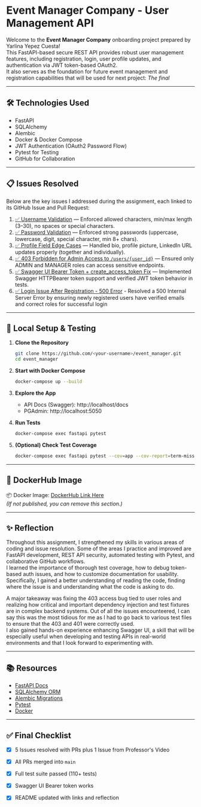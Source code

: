 # Event Manager Company - User Management API

Welcome to the **Event Manager Company** onboarding project prepared by Yarlina Yepez Cuesta!  
This FastAPI-based secure REST API provides robust user management features, including registration, login, user profile updates, and authentication via JWT token-based OAuth2.  
It also serves as the foundation for future event management and registration capabilities that will be used for next project: *The final*

---

## 🛠️ Technologies Used

- FastAPI
- SQLAlchemy
- Alembic
- Docker & Docker Compose
- JWT Authentication (OAuth2 Password Flow)
- Pytest for Testing
- GitHub for Collaboration

---

## 📋 Issues Resolved

Below are the key issues I addressed during the assignment, each linked to its GitHub Issue and Pull Request:

1. [✅ Username Validation](https://github.com/yyepezx96/event_manager/issues/1) — Enforced allowed characters, min/max length (3–30), no spaces or special characters.
2. [✅ Password Validation](https://github.com/yyepezx96/event_manager/issues/3) — Enforced strong passwords (uppercase, lowercase, digit, special character, min 8+ chars).
3. [✅ Profile Field Edge Cases](https://github.com/yyepezx96/event_manager/issues/5) — Handled bio, profile picture, LinkedIn URL updates properly (together and individually).
4. [✅ 403 Forbidden for Admin Access to `/users/{user_id}`](https://github.com/yyepezx96/event_manager/issues/9) — Ensured only ADMIN and MANAGER roles can access sensitive endpoints.
5. [✅ Swagger UI Bearer Token + create_access_token Fix](https://github.com/yyepezx96/event_manager/issues/11) — Implemented Swagger HTTPBearer token support and verified JWT token behavior in tests.
6. [✅ Login Issue After Registration - 500 Error](https://github.com/yyepezx96/event_manager/issues/7) - Resolved a 500 Internal Server Error by ensuring newly registered users have verified emails and correct roles for successful login

---

## 🚀 Local Setup & Testing

1. **Clone the Repository**
   ```bash
   git clone https://github.com/<your-username>/event_manager.git
   cd event_manager
   ```

2. **Start with Docker Compose**
   ```bash
   docker-compose up --build
   ```

3. **Explore the App**
   - API Docs (Swagger): http://localhost/docs
   - PGAdmin: http://localhost:5050

4. **Run Tests**
   ```bash
   docker-compose exec fastapi pytest
   ```

5. **(Optional) Check Test Coverage**
   ```bash
   docker-compose exec fastapi pytest --cov=app --cov-report=term-missing
   ```

---

## 🐳 DockerHub Image

📦 Docker Image: [DockerHub Link Here](#)  
*(If not published, you can remove this section.)*

---

## ✨ Reflection

Throughout this assignment, I strengthened my skills in various areas of coding and issue resolution. Some of the areas I practice and improved are FastAPI development, REST API security, automated testing with Pytest, and collaborative GitHub workflows.  
I learned the importance of thorough test coverage, how to debug token-based auth issues, and how to customize documentation for usability. Specifically, I gained a better understanding of reading the code, finding where the issue is and understanding what the code is asking to do.

A major takeaway was fixing the 403 access bug tied to user roles and realizing how critical and important dependency injection and test fixtures are in complex backend systems. Out of all the issues encounteered, I can say this was the most tidious for me as I had to go back to various test files to ensure that the 403 and 401 were correctly used.  
I also gained hands-on experience enhancing Swagger UI, a skill that will be especially useful when developing and testing APIs in real-world environments and that I look forward to experimenting with.

---

## 📚 Resources

- [FastAPI Docs](https://fastapi.tiangolo.com/)
- [SQLAlchemy ORM](https://docs.sqlalchemy.org/)
- [Alembic Migrations](https://alembic.sqlalchemy.org/)
- [Pytest](https://docs.pytest.org/en/stable/)
- [Docker](https://docs.docker.com/)

---

## ✅ Final Checklist

- [x] 5 Issues resolved with PRs plus 1 Issue from Professor's Video
- [x] All PRs merged into `main`
- [x] Full test suite passed (110+ tests)
- [x] Swagger UI Bearer token works
- [x] README updated with links and reflection

